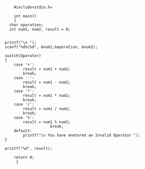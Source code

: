 
        #include<stdio.h>
  
        int main()
        {
	  char operation;
	  int num1, num2, result = 0;
	
  	
	printf("\n ");
  	scanf("%d%c%d", &num1,&operation, &num2);
  	
  	switch(Operator)
  	{
  		case '+':
  			result = num1 + num2;
  			break;
  		case '-':
  			result = num1 - num2;
  			break;  			
  		case '*':
  			result = num1 * num2;
  			break;
  		case '/':
  			result = num1 / num2;
  			break;
		case '%':
			result = num1 % num2;
                        break;
		default:
			printf("\n You have enetered an Invalid Operator ");				    			
	}
  
	printf("%d", result);
	
        return 0;
         }
